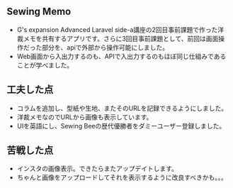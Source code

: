 ## Sewing Memo
- G's expansion Advanced Laravel side-a講座の2回目事前課題で作った洋裁メモを共有するアプリです。さらに3回目事前課題として、前回は画面操作だった部分を、apiで外部から操作可能にしました。
- Web画面から入出力するのも、APIで入出力するのもほぼ同じ仕組みであることが学べました。

## 工夫した点
- コラムを追加し、型紙や生地、またそのURLを記録できるようにしました。
- 洋裁メモなのでURLから画像も表示しています。
- UIを英語にし、Sewing Beeの歴代優勝者をダミーユーザー登録しました。
  
## 苦戦した点
- インスタの画像表示。できたらまたアップデイトします。
- ちゃんと画像をアップロードしてそれを表示するように改良すべきかも。。。

